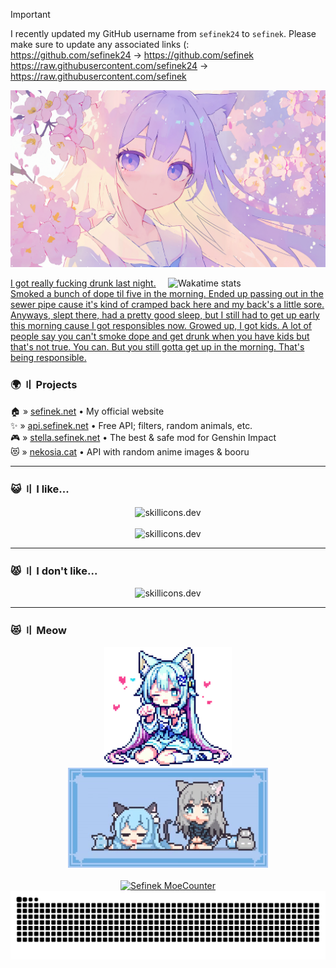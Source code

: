 > [!IMPORTANT]
> I recently updated my GitHub username from `sefinek24` to `sefinek`. Please make sure to update any associated links (:   
> https://github.com/sefinek24 -> https://github.com/sefinek  
> https://raw.githubusercontent.com/sefinek24 -> https://raw.githubusercontent.com/sefinek

[//]: # (<img src="images/neko.png" alt="Anime Girl Programming Wallpaper">)
<a href="https://www.deviantart.com/meworin/art/--1074002891" target="_blank"><img src="images/by_meworin_dhrflxn.png" alt="Anime Girl Wallpaper"></a>

<a href="https://wakatime.com/@Sefinek" target="_blank">
	<img width="50%" align="right" src="https://github-readme-stats.vercel.app/api/wakatime?username=Sefinek&border_radius=13px&theme=dark&border_color=151515&range=all_time&custom_title=📊+〢+Sefinek%27s+Wakatime+stats" alt="Wakatime stats">
</a>

[I got really fucking drunk last night. Smoked a bunch of dope til five in the morning. Ended up passing out in the sewer pipe cause it's kind of cramped back here and my back's a little sore. Anyways, slept there, had a pretty good sleep, but I still had to get up early this morning cause I got responsibles now. Growed up, I got kids. A lot of people say you can't smoke dope and get drunk when you have kids but that's not true. You can. But you still gotta get up in the morning. That's being responsible.](https://www.youtube.com/watch?v=uQa1YyNOc_o)

### 🌍 〢 Projects
🏠 » [sefinek.net](https://sefinek.net) • My official website  
✨ » [api.sefinek.net](https://api.sefinek.net) • Free API; filters, random animals, etc.  
🎮 » [stella.sefinek.net](https://sefinek.net/genshin-stella-mod) • The best & safe mod for Genshin Impact  
😻 » [nekosia.cat](https://nekosia.cat) • API with random anime images & booru

[//]: # (🛒 » [market.sefinek.net]&#40;https://market.sefinek.net&#41; • Shop with game accounts, etc.)
<hr>

### 😺 〢 I like...
<div align="center">
    <img src="https://skillicons.dev/icons?i=html,css,js,nodejs,express,cs" height="50px" alt="skillicons.dev" align="center"><br><br>
    <img src="https://skillicons.dev/icons?i=idea,raspberrypi,cloudflare,mongo,linux,github,nginx" height="50px" alt="skillicons.dev">
</div>
<hr>

### 😾 〢 I don't like...
<div align="center">
    <img src="https://skillicons.dev/icons?i=visualstudio,php,mysql,python,cpp,wordpress,jquery" height="50px" alt="skillicons.dev">
</div>
<hr>

### 😻 〢 Meow
<div align="center">
<a href="https://pixai.art/artwork/1765894393429702418/relevant" target="_blank"><img src="images/pixel-art.png" alt="pixel-art.png" height="190"></a>
    <img src="images/nekos.gif" alt="nekos.gif">
    <br><br>
    <a href="https://sefinek.net/npm/moecounter.js/demo" target="_blank">
        <img src="https://api.sefinek.net/api/v2/moecounter/@Sefinek-GitHub-Profile?theme=default" alt="Sefinek MoeCounter" title="Profile views. Statistics have been collected since 12.02.2024 [DD.MM.YYYY].">    
    </a>
</div>

<div align="center">
    <img src="https://raw.githubusercontent.com/sefinek/sefinek/snake/github-snake-dark.svg" alt="Snake">
</div>
